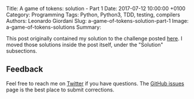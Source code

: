 Title: A game of tokens: solution - Part 1
Date: 2017-07-12 10:00:00 +0100
Category: Programming
Tags: Python, Python3, TDD, testing, compilers
Authors: Leonardo Giordani
Slug: a-game-of-tokens-solution-part-1
Image: a-game-of-tokens-solutions
Summary:

This post originally contained my solution to the challenge posted [here]({filename}a-game-of-tokens-write-an-interpreter-in-python-with-tdd-part-1.markdown). I moved those solutions inside the post itself, under the "Solution" subsections.

## Feedback

Feel free to reach me on [Twitter](https://twitter.com/thedigicat) if you have questions. The [GitHub issues](https://github.com/TheDigitalCatOnline/blog_source/issues) page is the best place to submit corrections.
